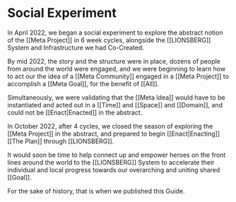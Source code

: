 # Social Experiment

In April 2022, we began a social experiment to explore the abstract notion of the [[Meta Project]] in 6 week cycles, alongside the [[LIONSBERG]] System and Infrastructure we had Co-Created. 

By mid 2022, the story and the structure were in place, dozens of people from around the world were engaged, and we were beginning to learn how to act our the idea of a [[Meta Community]] engaged in a [[Meta Project]] to accomplish a [[Meta Goal]], for the benefit of [[All]]. 

Simultaneously, we were validating that the [[Meta Idea]] would have to be instantiated and acted out in a [[Time]] and [[Space]] and [[Domain]], and could not be [[Enact|Enacted]] in the abstract. 

In October 2022, after 4 cycles, we closed the season of exploring the [[Meta Project]] in the abstract, and prepared to begin [[Enact|Enacting]] [[The Plan]] through [[LIONSBERG]]. 

It would soon be time to help connect up and empower heroes on the front lines around the world to the [[LIONSBERG]] System to accelerate their individual and local progress towards our overarching and uniting shared [[Goal]]. 

For the sake of history, that is when we published this Guide.

